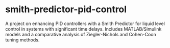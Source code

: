 # smith-predictor-pid-control
A project on enhancing PID controllers with a Smith Predictor for liquid level control in systems with significant time delays. Includes MATLAB/Simulink models and a comparative analysis of Ziegler-Nichols and Cohen-Coon tuning methods.
